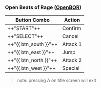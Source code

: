 ### Open Beats of Rage ([OpenBOR](../../../systems/openbor))

| Button Combo | Action |
| -- | -- |
| ++"START"++ | Confirm |
| ++"SELECT"++ | Cancel |
| ++"{{ btn_south }}"++ | Attack 1 |
| ++"{{ btn_east }}"++ | Jump |
| ++"{{ btn_north }}"++ | Attack 2 |
| ++"{{ btn_west }}"++ | Special |

> note: pressing A on title screen will exit

